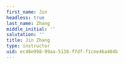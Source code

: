 ```yaml
---
first_name: Jin
headless: true
last_name: Zhang
middle_initial: ''
salutation: ''
title: Jin Zhang
type: instructor
uid: ec48e998-99aa-5138-f7df-f1cee46a484b
---
```


